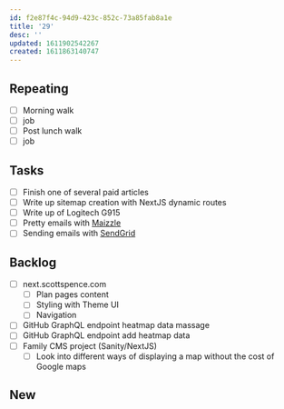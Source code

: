 ```yaml
---
id: f2e87f4c-94d9-423c-852c-73a85fab8a1e
title: '29'
desc: ''
updated: 1611902542267
created: 1611863140747
---
```


## Repeating

- [ ] Morning walk
- [ ] job
- [ ] Post lunch walk
- [ ] job

## Tasks

- [ ] Finish one of several paid articles
- [ ] Write up sitemap creation with NextJS dynamic routes
- [ ] Write up of Logitech G915
- [ ] Pretty emails with [Maizzle]
- [ ] Sending emails with [SendGrid]

## Backlog

- [ ] next.scottspence.com
  - [ ] Plan pages content
  - [ ] Styling with Theme UI
  - [ ] Navigation
- [ ] GitHub GraphQL endpoint heatmap data massage
- [ ] GitHub GraphQL endpoint add heatmap data
- [ ] Family CMS project (Sanity/NextJS)
  - [ ] Look into different ways of displaying a map without the cost
        of Google maps

## New

<!-- Links -->

[maizzle]: https://maizzle.com/
[sendgrid]: https://app.sendgrid.com
